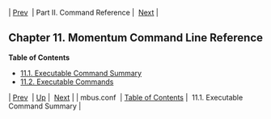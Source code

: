 | [Prev](mbus.conf)  | Part II. Command Reference |  [Next](exe.summary_table.php) |
## Chapter 11. Momentum Command Line Reference
**Table of Contents**

* [11.1\. Executable Command Summary](exe.summary_table)
* [11.2\. Executable Commands](exe.commands.details)

| [Prev](mbus.conf)  | [Up](p.command.ref.php) |  [Next](exe.summary_table.php) |
| mbus.conf  | [Table of Contents](index) |  11.1. Executable Command Summary |
